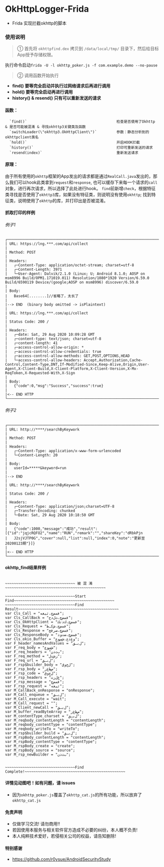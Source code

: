 # OkHttpLogger-Frida
- Frida 实现拦截okhttp的脚本


### 使用说明

> ①  首先将 `okhttpfind.dex` 拷贝到 `/data/local/tmp/` 目录下，然后给目标App授予存储权限。

执行命令启动`frida -U -l okhttp_poker.js -f com.example.demo --no-pause`

> ②  调用函数开始执行
-  **find() 要等完全启动并执行过网络请求后再进行调用**
-  **hold() 要等完全启动再进行调用**
-  **history() & resend() 只有可以重新发送的请求**

#### 函数：
```
  `find()`                                         检查是否使用了Okhttp & 是否可能被混淆 & 寻找okhttp3关键类及函数	
  `switchLoader(\"okhttp3.OkHttpClient\")`         参数：静态分析到的okhttpclient类名
  `hold()`                                         开启HOOK拦截
  `history()`                                      打印可重新发送的请求
  `resend(index)`                                  重新发送请求
```

#### 原理：
由于所有使用的`okhttp`框架的App发出的请求都是通过`RealCall.java`发出的，那么我们可以hook此类拿到`request`和`response`,
也可以缓存下来每一个请求的`call`对象，进行再次请求，所以选择了此处进行hook。
`find`前新增`check`，根据特征类寻找是否使用了`okhttp3`库，如果没有特征类，则说明没有使用`okhttp`;
找到特征类，说明使用了`okhttp`的库，并打印出是否被混淆。

#### 抓取打印的样例

###### 例子1
```
┌────────────────────────────────────────────────────────────────────────────────────────────────────────────────────
| URL: https://lng.***.com/api/collect
|
| Method: POST
|
| Headers:
|   ┌─Content-Type: application/octet-stream; charset=utf-8
|   ┌─Content-Length: 3971
|   └─User-Agent: Dalvik/2.1.0 (Linux; U; Android 8.1.0; AOSP on msm8996 Build/OPM1.171019.011) Resolution/1080*1920 Version/6.59.0 Build/6590119 Device/(google;AOSP on msm8996) discover/6.59.0
|
| Body:
|   Base64[........]//省略了，太长了
|
|--> END  (binary body omitted -> isPlaintext)
|
| URL: https://lng.***.com/api/collect
|
| Status Code: 200 / 
|
| Headers:
|   ┌─date: Sat, 29 Aug 2020 10:09:28 GMT
|   ┌─content-type: text/json; charset=utf-8
|   ┌─content-length: 41
|   ┌─access-control-allow-origin: *
|   ┌─access-control-allow-credentials: true
|   ┌─access-control-allow-methods: GET,POST,OPTIONS,HEAD
|   └─access-control-allow-headers: Accept,Authorization,Cache-Control,Content-Type,DNT,If-Modified-Since,Keep-Alive,Origin,User-Agent,X-Client-Build,X-Client-Platform,X-Client-Version,X-Mx-ReqToken,X-Requested-With,X-Sign
| 
| Body:
|   {"code":0,"msg":"Success","success":true}
| 
|<-- END HTTP
└────────────────────────────────────────────────────────────────────────────────────────────────────────────────────

```
###### 例子2
```
┌────────────────────────────────────────────────────────────────────────────────────────────────────────────────────
| URL: http://****/searchByKeywork
|
| Method: POST
|                                                                                                                    
| Headers:
|   ┌─Content-Type: application/x-www-form-urlencoded
|   └─Content-Length: 20
|
| Body:
|   userId=*****&keyword=run
|
|--> END 
|
| URL: http://****/searchByKeywork
|
| Status Code: 200 / 
|
| Headers:
|   ┌─Content-Type: application/json;charset=UTF-8
|   ┌─Transfer-Encoding: chunked
|   └─Date: Sat, 29 Aug 2020 10:18:50 GMT
| 
| Body:
|   {"code":1000,"message":"成功","result":[{"id":"jqjcRQFO2","name":"RUN","remark":"","shareKey":"dRbkPjn
|   J2sjVJTP0G","cover":null,"list":null,"index":0,"note":"更新至20200123期"}]}
| 
|<-- END HTTP
└────────────────────────────────────────────────────────────────────────────────────────────────────────────────────

```

#### okhttp_find结果样例

```
 
~~~~~~~~~~~~~~~~~~~~~~~~~~~~~~~~ 被 混 淆 ~~~~~~~~~~~~~~~~~~~~~~~~~~~~~~~~~~~~~~~~~~~~~~

~~~~~~~~~~~~~~~~~~~~~~~~~~~~~~~~Start Find~~~~~~~~~~~~~~~~~~~~~~~~~~~~~~~~~~~~~~~~~~~~~~
~~~~~~~~~~~~~~~~~~~~~~~~~~~~~~~~Find Result~~~~~~~~~~~~~~~~~~~~~~~~~~~~~~~~~~~~~~~~~~~~~~
var Cls_Call = "فمضﺝ.ثيغه";
var Cls_CallBack = "فمضﺝ.ﺙلﺩج";
var Cls_OkHttpClient = "فمضﺝ.ﻙﺫتك";
var Cls_Request = "فمضﺝ.ﺵكـﻅ";
var Cls_Response = "فمضﺝ.صرفج";
var Cls_ResponseBody = "فمضﺝ.ضتﻭذ";
var Cls_okio_Buffer = "ﻭﻍﺫﻉ.ﺵﺱﻭع";
var F_header_namesAndValues = "ﻝبـق";
var F_req_body = "ﺵﺱﻭع";
var F_req_headers = "بﺙذن";
var F_req_method = "ﺯﺵتﻝ";
var F_req_url = "ﻝبـق";
var F_rsp$builder_body = "ﻝجﻭق";
var F_rsp_body = "ﺹﻅﻍز";
var F_rsp_code = "ﻝجﻭق";
var F_rsp_headers = "غﻝزث";
var F_rsp_message = "فمضﺝ";
var F_rsp_request = "ثيغه";
var M_CallBack_onResponse = "onResponse";
var M_Call_enqueue = "ﻝبـق";
var M_Call_execute = "wait";
var M_Call_request = "";
var M_Client_newCall = "ﻝبـق";
var M_buffer_readByteArray = "ﺹﻅﻍز";
var M_contentType_charset = "ﻝبـق";
var M_reqbody_contentLength = "contentLength";
var M_reqbody_contentType = "contentType";
var M_reqbody_writeTo = "writeTo";
var M_rsp$builder_build = "ﻝبـق";
var M_rspBody_contentLength = "contentLength";
var M_rspBody_contentType = "contentType";
var M_rspBody_create = "create";
var M_rspBody_source = "source";
var M_rsp_newBuilder = "بﺙذن";


~~~~~~~~~~~~~~~~~~~~~~~~~~~~~~~~Find Complete!~~~~~~~~~~~~~~~~~~~~~~~~~~~~~~~~~~~~~~~~~~~~~~
```

#### 详情见动图吧！如有问题，请 issues
- 因为`okhttp_poker.js`覆盖了`okhttp_cat.js`的所有功能，所以放弃了`okhttp_cat.js`

#### 免责声明
- 仅做学习交流! 请勿商用!!
- 若因使用本服务与相关软件官方造成不必要的纠纷，本人概不负责!
- 本人纯粹技术爱好，若侵相关公司的权益，请告知删除!
#### 特别感谢
- https://github.com/r0ysue/AndroidSecurityStudy
